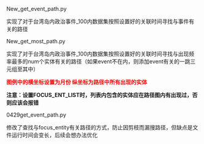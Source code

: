 New_get_event_path.py 

实现了对于台湾岛内政治事件_100内数据集按照设置好的关联时间寻找与事件有关的路径

New_get_most_path.py

实现了对于台湾岛内政治事件_100内数据集按照设置好的关联时间寻找与出现频率最多的num个实体有关的路径（如果event不在内，则添加event有关的一跳三元组至其中）

<span style="color: red; font-weight: bold;">图例中的横坐标设置为月份 纵坐标为路径中所有出现的实体</span>

**注意：设置FOCUS_ENT_LIST时，列表内包含的实体应在路径图内有出现过，否则应该会报错**

0429get_event_path.py

修改了查找与focus_entity有关路径的方式，防止因剪枝而漏搜路径，但缺点是文件运行时间会变长，后续会想办法优化
